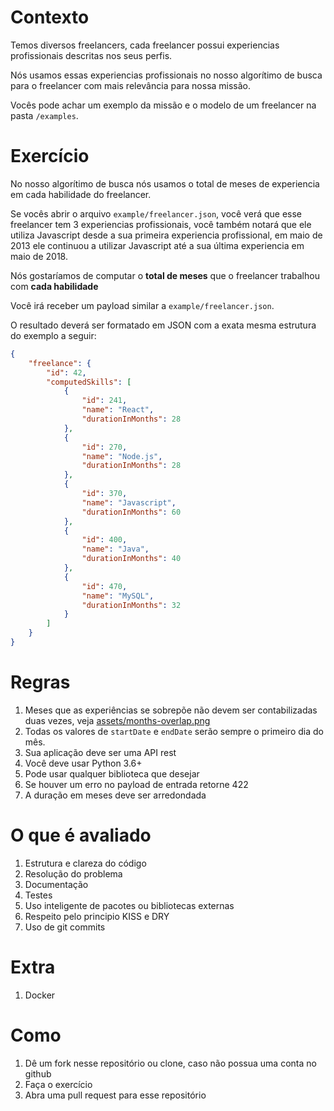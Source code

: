 # Contexto

Temos diversos freelancers, cada freelancer possui experiencias profissionais descritas nos seus perfis.

Nós usamos essas experiencias profissionais no nosso algorítimo de busca para o freelancer com mais relevância para nossa missão.

Vocês pode achar um exemplo da missão e o modelo de um freelancer na pasta `/examples`.

# Exercício

No nosso algorítimo de busca nós usamos o total de meses de experiencia em cada habilidade do freelancer.

Se vocês abrir o arquivo `example/freelancer.json`, você verá que esse freelancer tem 3 experiencias profissionais, você também notará que ele utiliza Javascript desde a sua primeira experiencia profissional, em maio de 2013 ele continuou a utilizar Javascript até a sua última experiencia em maio de 2018.

Nós gostaríamos de computar o **total de meses** que o freelancer trabalhou com **cada habilidade**

Você irá receber um payload similar a `example/freelancer.json`.

O resultado deverá ser formatado em JSON com a exata mesma estrutura do exemplo a seguir:
```json
{
    "freelance": {
        "id": 42,
        "computedSkills": [
            {
                "id": 241,
                "name": "React",
                "durationInMonths": 28
            },
            {
                "id": 270,
                "name": "Node.js",
                "durationInMonths": 28
            },
            {
                "id": 370,
                "name": "Javascript",
                "durationInMonths": 60
            },
            {
                "id": 400,
                "name": "Java",
                "durationInMonths": 40
            },
            {
                "id": 470,
                "name": "MySQL",
                "durationInMonths": 32
            }
        ]
    }
}
```

# Regras

1. Meses que as experiências se sobrepõe não devem ser contabilizadas duas vezes, veja [assets/months-overlap.png](./assets/months-overlap.png)
2. Todas os valores de `startDate` e `endDate` serão sempre o primeiro dia do mês.
3. Sua aplicação deve ser uma API rest
4. Você deve usar Python 3.6+
5. Pode usar qualquer biblioteca que desejar
6. Se houver um erro no payload de entrada retorne 422
7. A duração em meses deve ser arredondada

# O que é avaliado

1. Estrutura e clareza do código
2. Resolução do problema
3. Documentação
4. Testes
5. Uso inteligente de pacotes ou bibliotecas externas
6. Respeito pelo principio KISS e DRY
7. Uso de git commits

# Extra
1. Docker

# Como

1. Dê um fork nesse repositório ou clone, caso não possua uma conta no github
2. Faça o exercício
3. Abra uma pull request para esse repositório